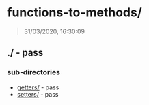 # functions-to-methods/

> 31/03/2020, 16:30:09 

## ./ - pass


### sub-directories

* [getters/](./getters/REVIEW.md) - pass
* [setters/](./setters/REVIEW.md) - pass

